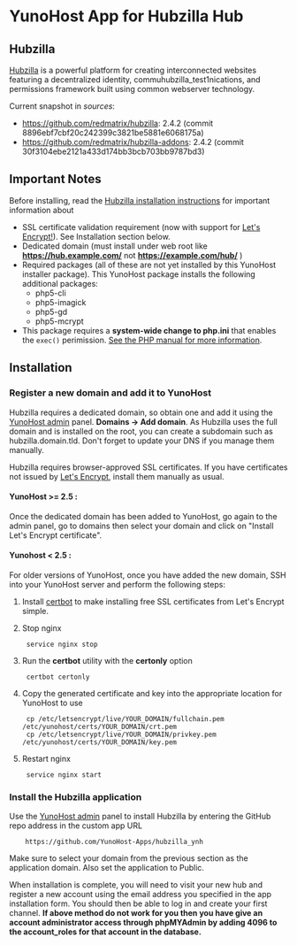 # YunoHost App for Hubzilla Hub

## Hubzilla
[Hubzilla](http://hubzilla.org) is a powerful platform for creating interconnected websites featuring a decentralized identity, commuhubzilla_test1nications, and permissions framework built using common webserver technology.


Current snapshot in *sources*:

* https://github.com/redmatrix/hubzilla: 2.4.2 (commit 8896ebf7cbf20c242399c3821be5881e6068175a)
* https://github.com/redmatrix/hubzilla-addons: 2.4.2 (commit 30f3104ebe2121a433d174bb3bcb703bb9787bd3)

## Important Notes

Before installing, read the [Hubzilla installation instructions](https://github.com/redmatrix/hubzilla/blob/master/install/INSTALL.txt) for important information about

- SSL certificate validation requirement (now with support for [Let's Encrypt!](https://letsencrypt.org)). See Installation section below.
- Dedicated domain (must install under web root like **https://hub.example.com/** not **https://example.com/hub/** )
- Required packages (all of these are not yet installed by this YunoHost installer package). This YunoHost package installs the following additional packages:
  - php5-cli
  - php5-imagick
  - php5-gd
  - php5-mcrypt
- This package requires a **system-wide change to php.ini** that enables the `exec()` perimission. [See the PHP manual for more information](php.net/manual/function.exec.php).



## Installation

### Register a new domain and add it to YunoHost
Hubzilla requires a dedicated domain, so obtain one and add it using the [YunoHost admin](https://reticu.li/yunohost/admin) panel. **Domains -> Add domain**. As Hubzilla uses the full domain and is installed on the root, you can create a subdomain such as hubzilla.domain.tld. Don't forget to update your DNS if you manage them manually.

Hubzilla requires browser-approved SSL certificates. If you have certificates not issued by [Let's Encrypt](https://letsencrypt.org/), install them manually as usual.

#### YunoHost >= 2.5 :
Once the dedicated domain has been added to YunoHost, go again to the admin panel, go to domains then select your domain and click on "Install Let's Encrypt certificate".

#### Yunohost < 2.5 :
For older versions of YunoHost, once you have added the new domain, SSH into your YunoHost server and perform the following steps:

1. Install [certbot](https://certbot.eff.org/) to make installing free SSL certificates from Let's Encrypt simple.

1. Stop nginx

		service nginx stop

1. Run the **certbot** utility with the **certonly** option

		certbot certonly

1. Copy the generated certificate and key into the appropriate location for YunoHost to use

		cp /etc/letsencrypt/live/YOUR_DOMAIN/fullchain.pem /etc/yunohost/certs/YOUR_DOMAIN/crt.pem
		cp /etc/letsencrypt/live/YOUR_DOMAIN/privkey.pem /etc/yunohost/certs/YOUR_DOMAIN/key.pem

1. Restart nginx

		service nginx start

### Install the Hubzilla application
Use the [YunoHost admin](https://reticu.li/yunohost/admin) panel to install Hubzilla by entering the GitHub repo address in the custom app URL

		https://github.com/YunoHost-Apps/hubzilla_ynh

Make sure to select your domain from the previous section as the application domain. Also set the application to Public.

When installation is complete, you will need to visit your new hub and register a new account using the email address you specified in the app installation form. You should then be able to log in and create your first channel.
<strong>If above method do not work for you then you have give an account administrator access through phpMYAdmin by
adding 4096 to the account_roles for that account in the database.</strong>
